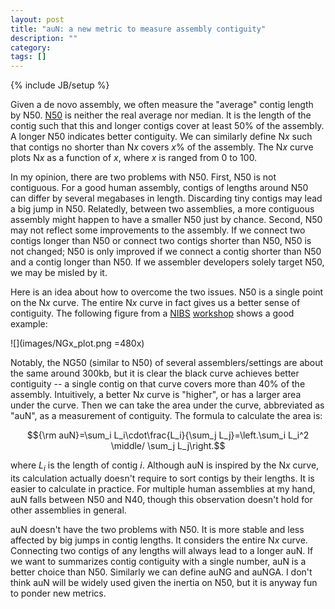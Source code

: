 ```yaml
---
layout: post
title: "auN: a new metric to measure assembly contiguity"
description: ""
category: 
tags: []
---
```

{% include JB/setup %}

Given a de novo assembly, we often measure the "average" contig length by
N50. [N50][n50] is neither the real average nor median. It is the length of the
contig such that this and longer contigs cover at least 50% of the assembly. A
longer N50 indicates better contiguity. We can similarly define N*x* such that
contigs no shorter than N*x* covers *x*% of the assembly. The N*x* curve plots
N*x* as a function of *x*, where *x* is ranged from 0 to 100.

In my opinion, there are two problems with N50. First, N50 is not contiguous.
For a good human assembly, contigs of lengths around N50 can differ by several
megabases in length. Discarding tiny contigs may lead a big jump in N50.
Relatedly, between two assemblies, a more contiguous assembly might happen to
have a smaller N50 just by chance. Second, N50 may not reflect some
improvements to the assembly. If we connect two contigs longer than N50 or
connect two contigs shorter than N50, N50 is not changed; N50 is only improved
if we connect a contig shorter than N50 and a contig longer than N50. If
we assembler developers solely target N50, we may be misled by it.

Here is an idea about how to overcome the two issues. N50 is a single point on
the N*x* curve. The entire N*x* curve in fact gives us a better sense of
contiguity. The following figure from a [NIBS][nibs] [workshop][ws] shows a
good example:

<!--
<img src="images/NGx_plot.png" width=480></img>
-->

![](images/NGx_plot.png =480x)

Notably, the NG50 (similar to N50) of several assemblers/settings are about the
same around 300kb, but it is clear the black curve achieves better contiguity
-- a single contig on that curve covers more than 40% of the assembly.
Intuitively, a better N*x* curve is "higher", or has a larger area under the
curve. Then we can take the area under the curve, abbreviated as "auN", as a
measurement of contiguity. The formula to calculate the area is:

$${\rm auN}=\sum_i L_i\cdot\frac{L_i}{\sum_j L_j}=\left.\sum_i L_i^2 \middle/ \sum_j L_j\right.$$

where $L_i$ is the length of contig $i$. Although auN is inspired by the N*x*
curve, its calculation actually doesn't require to sort contigs by their
lengths. It is easier to calculate in practice. For multiple human assemblies
at my hand, auN falls between N50 and N40, though this observation doesn't hold
for other assemblies in general.

auN doesn't have the two problems with N50. It is more stable and less affected
by big jumps in contig lengths. It considers the entire N*x* curve. Connecting
two contigs of any lengths will always lead to a longer auN. If we want to
summarizes contig contiguity with a single number, auN is a better choice than
N50. Similarly we can define auNG and auNGA. I don't think auN will be widely
used given the inertia on N50, but it is anyway fun to ponder new metrics.

[n50]: https://en.wikipedia.org/wiki/N50,_L50,_and_related_statistics
[nibs]: https://nbis.se/
[ws]: https://nbisweden.github.io/workshop-genome_assembly/index
